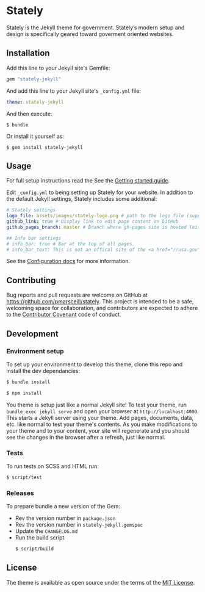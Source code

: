 # Stately

Stately is the Jekyll theme for government. Stately’s modern setup and design is specifically geared toward goverment oriented websites.

## Installation

Add this line to your Jekyll site's Gemfile:

```ruby
gem "stately-jekyll"
```

And add this line to your Jekyll site's `_config.yml` file:

```yaml
theme: stately-jekyll
```

And then execute:

    $ bundle

Or install it yourself as:

    $ gem install stately-jekyll

## Usage

For full setup instructions read the See the [Getting started guide](https://pmarsceill.github.io/stately/docs/).

Edit `_config.yml` to being setting up Stately for your website. In addition to the default Jekyll settings, Stately includes some additional:

```yaml
# Stately settings
logo_file: assets/images/stately-logo.png # path to the logo file (supports svg, png, jpg, gif). Delete this line for no logo.
github_link: true # Display link to edit page content on GitHub
github_pages_branch: master # Branch where gh-pages site is hosted (either master, master/docs, or gh-pages)

## Info bar settings
# info_bar: true # Bar at the top of all pages.
# info_bar_text: This is not an offical site of the <a href="//usa.gov" class="text-white text-underline">U.S. Government</a>
```

See the [Configuration docs](https://pmarsceill.github.io/stately/docs/1-configuration/) for more information.

## Contributing

Bug reports and pull requests are welcome on GitHub at https://github.com/pmarsceill/stately. This project is intended to be a safe, welcoming space for collaboration, and contributors are expected to adhere to the [Contributor Covenant](http://contributor-covenant.org) code of conduct.

## Development

### Environment setup

To set up your environment to develop this theme, clone this repo and install the dev dependancies:
  ```bash
  $ bundle install
  ```

  ```bash
  $ npm install
  ```

You theme is setup just like a normal Jekyll site! To test your theme, run `bundle exec jekyll serve` and open your browser at `http://localhost:4000`. This starts a Jekyll server using your theme. Add pages, documents, data, etc. like normal to test your theme's contents. As you make modifications to your theme and to your content, your site will regenerate and you should see the changes in the browser after a refresh, just like normal.

### Tests

To run tests on SCSS and HTML run:

  ```bash
  $ script/test
  ```

### Releases

To prepare bundle a new version of the Gem:

- Rev the version number in `package.json`
- Rev the version number in `stately-jekyll.gemspec`
- Update the `CHANGELOG.md`
- Run the build script
  ```bash
  $ script/build
  ```

## License

The theme is available as open source under the terms of the [MIT License](http://opensource.org/licenses/MIT).
